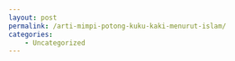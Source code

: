 ```yaml
---
layout: post
permalink: /arti-mimpi-potong-kuku-kaki-menurut-islam/
categories:
    - Uncategorized
---
```


